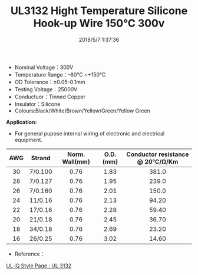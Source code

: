 ﻿---
layout: post 
title: UL3132 Hight Temperature Silicone Hook-up Wire 150℃ 300v
tags: FN10 FS
categories: wire-cable
overview: HookUp-Wire,Silicone,Hight Temperature Silicone Hook-up Wire 150℃
series: FN10
part_number: 10-3132-0
thumb_img: 
image: static/202105/24-20210603.jpg
date: 2018/5/7 1:37:36
permalink: //ul3132-hight-temperature-silicone-hookup-wire-150degc-300v.html
---


* Nominal Voltage：300V
* Temperature Range：-60℃ ~+150℃ 
* OD Tolerance：±0.05-0.1mm 
* Testing Voltage：25000V
* Conductuor：Tinned Copper
* Insulator：Silicone
* Colours:Black/White/Brown/Yellow/Green/Yellow Green

__Application:__

* For general pupose internal wiring of electronic and electrical equipment. 

AWG | Strand | Norm. Wall(mm) | O.D.(mm) | Conductor resistance @ 20℃/Ω/Km
 :-: | :-: | :-: | :-: | :-: 
30 | 7/0.100 | 0.76 | 1.83 | 381.0 
28 | 7/0.127 | 0.76 | 1.95 | 239.0 
26 | 7/0.160 | 0.76 | 2.01 | 150.0 
24 | 11/0.16 | 0.76 | 2.13 | 94.20 
22 | 17/0.16 | 0.76 | 2.28 | 59.40 
20 | 21/0.18 | 0.76 | 2.45 | 36.70 
18 | 34/0.18 | 0.76 | 2.69 | 23.20 
16 | 26/0.25 | 0.76 | 3.02 | 14.60 


* Reference：

[UL iQ Style Page : UL 3132](http://iq.ul.com/awm/stylepage.aspx?Style=3132)

